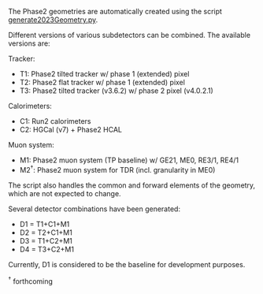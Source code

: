 The Phase2 geometries are automatically created using the script [generate2023Geometry.py](./test/generate2023Geometry.py).

Different versions of various subdetectors can be combined. The available versions are:

Tracker:
* T1: Phase2 tilted tracker w/ phase 1 (extended) pixel
* T2: Phase2 flat tracker w/ phase 1 (extended) pixel
* T3: Phase2 tilted tracker (v3.6.2) w/ phase 2 pixel (v4.0.2.1)

Calorimeters:
* C1: Run2 calorimeters
* C2: HGCal (v7) + Phase2 HCAL

Muon system:
* M1: Phase2 muon system (TP baseline) w/ GE21, ME0, RE3/1, RE4/1
* M2<sup>&#8224;</sup>: Phase2 muon system for TDR (incl. granularity in ME0)

The script also handles the common and forward elements of the geometry, which are not expected to change.

Several detector combinations have been generated:
* D1 = T1+C1+M1
* D2 = T2+C1+M1
* D3 = T1+C2+M1
* D4 = T3+C2+M1

Currently, D1 is considered to be the baseline for development purposes.

<sup>&#8224;</sup> forthcoming

